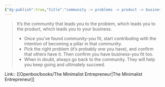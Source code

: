 ```yaml
---
{"dg-publish":true,"title":"community -> problems -> product -> business","tags":["quotes"],"date":"2024-03-25T09:42:47+03:00","modified_at":"2024-07-25T11:19:56+03:00","aliases":"community -> problems -> product -> business","dg-path":"/quotes/202403250945.md","permalink":"/quotes/202403250945/","dgPassFrontmatter":true}
---
```



> It’s the community that leads you to the problem, which leads you to the product, which leads you to your business.
> - Once you’ve found community-you fit, start contributing with the intention of becoming a pillar in that community.
> - Pick the right problem (it’s probably one you have), and confirm that others have it. Then confirm you have business-you fit too.
> - When in doubt, always go back to the community. They will help you keep going and ultimately succeed. 

Link:: [[Openbox/books/The Minimalist Entrepreneur\|The Minimalist Entrepreneur]]
